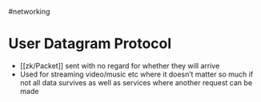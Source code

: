#networking
# User Datagram Protocol

- [[zk/Packet]] sent with no regard for whether they will arrive
- Used for streaming video/music etc where it doesn’t matter so much if not all data survives as well as services where another request can be made